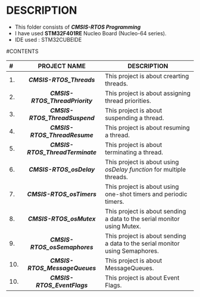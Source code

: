 # DESCRIPTION

-  This folder consists of ***CMSIS-RTOS Programming***
-  I have used **STM32F401RE** Nucleo Board (Nucleo-64 series).
-  IDE used : STM32CUBEIDE

#CONTENTS

| # |  PROJECT NAME | DESCRIPTION |
| :--- | :------------: | ----------- |
|  1.  |  ***CMSIS-RTOS_Threads***  |  This project is about crearting threads. |
|  2.  |  ***CMSIS-RTOS_ThreadPriority***  |  This project is about assigning thread priorities.  |
|  3.  |  ***CMSIS-RTOS_ThreadSuspend***  |  This project is about suspending a thread.  |
|  4.  |   ***CMSIS-RTOS_ThreadResume***  |  This project is about resuming a thread.  |
|  5.  |  ***CMSIS-RTOS_ThreadTerminate***  |  This project is about terminating a thread.  |
|  6.  |  ***CMSIS-RTOS_osDelay***  |   This project is about using *osDelay function* for multiple threads.  |
|  7.  |  ***CMSIS-RTOS_osTimers***  |  This project is about using one-shot timers and periodic timers.  |
|  8.  |  ***CMSIS-RTOS_osMutex***  |  This project is about sending a data to the serial monitor using Mutex.  |
|  9.  |  ***CMSIS-RTOS_osSemaphores***  |  This project is about sending a data to the serial monitor using Semaphores.  |
|  10.  |  ***CMSIS-RTOS_MessageQueues***  |  This project is about MessageQueues.  |
|  10.  |  ***CMSIS-RTOS_EventFlags***  |  This project is about Event Flags.  |
